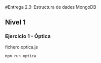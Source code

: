 #Entrega 2.3: Estructura de dades MongoDB
## Nivel 1
### Ejercicio 1 - Óptica
fichero optica.js
```
npm run optica
```